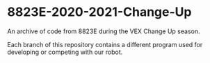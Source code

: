 # 8823E-2020-2021-Change-Up
An archive of code from 8823E during the VEX Change Up season.

Each branch of this repository contains a different program used for developing or competing with our robot.